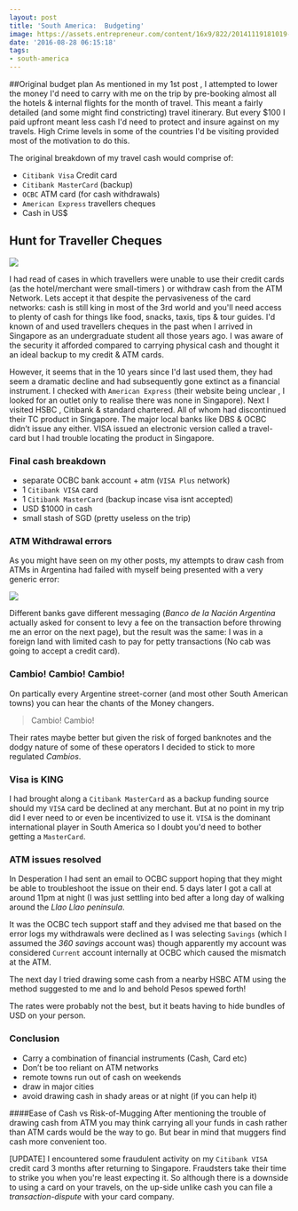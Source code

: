 ```yaml
---
layout: post
title: 'South America:  Budgeting'
image: https://assets.entrepreneur.com/content/16x9/822/20141119181019-12-types-business-healthy-cash-flow.jpeg
date: '2016-08-28 06:15:18'
tags:
- south-america
---
```


##Original budget plan
As mentioned in my 1st post <link>, I attempted to lower the money I'd need to carry with me on the trip by pre-booking almost all the hotels & internal flights  for the month of travel. This meant a fairly detailed (and some might find  constricting) travel itinerary. But every $100 I paid upfront meant less cash I'd need to protect and insure against on my travels. High Crime levels in some of the countries I'd be visiting provided most of the motivation to do this.

The original breakdown of my travel cash would comprise of:

* `Citibank Visa` Credit card
* `Citibank MasterCard` (backup)
* `OCBC` ATM card (for cash withdrawals)
* `American Express` travellers cheques
* Cash in US$

## Hunt for Traveller Cheques

<img src="https://encrypted-tbn3.gstatic.com/images?q=tbn:ANd9GcTBY9yoLstKCjGI99CNEXzCHUkrcBMdpubX6JdY-aTvlKIeXlZcNg"/>

I had read of cases in which travellers were unable to use their credit cards (as the hotel/merchant were small-timers ) or withdraw cash from the ATM Network. Lets accept it that despite the pervasiveness of the card networks: cash is still king in most of the 3rd world and you'll need access to plenty of cash for things like food, snacks, taxis, tips & tour guides.
I'd known of and used travellers cheques in the past when I arrived in Singapore as an undergraduate student all those  years ago. I was aware of the security it afforded compared to carrying physical cash and thought it an ideal backup to my credit & ATM cards.

However, it seems that in the 10 years since I'd last used them, they had seem a dramatic decline and had subsequently gone extinct as a financial instrument. 
I checked with `American Express` (their website being unclear , I looked for an outlet only to realise there was none in Singapore). Next I visited HSBC , Citibank & standard chartered. All of whom had discontinued their TC product in Singapore. The major local banks like DBS & OCBC didn’t issue any either.
VISA issued an electronic version called a travel-card but I had trouble locating the product in Singapore.

### Final cash breakdown
 * separate OCBC bank account + atm (`VISA Plus` network)
 * 1 `Citibank VISA` card
 * 1 `Citibank MasterCard` (backup incase visa isnt accepted)
 * USD $1000 in cash
 * small stash of SGD (pretty useless on the trip)

### ATM Withdrawal errors
As you might have seen on my other posts, my attempts to draw cash from ATMs in Argentina had failed with myself being presented with a very generic error:

<img src="https://lh3.googleusercontent.com/SHqKYW1xrMwb3HfSR6RxfSqndkqywzIFC5IA5OlRYFR-KclQ9Lj4MM_qf1at1wefPUvMIvAQ2tLIiw-uQ9EEmWaVAKyxDq8F5XT4MdWg-BSOTbjhmli9hZVeAGiy5y8dwPnRB_cc8lsEnnLhnIAHlE9PNnuWhMDmv6HMY9wIxr_0ZqBrhQxabKIMq-ks4IaA613ZPlFKe8OCoKjIMAUUvMOrvRBYzEehNH3Ys1ygFbulNiW0P1h3hbMCBZE_qZQB9RCEfWMOwA0cv1cH37q-Gkih65X91_1kIkFuFI0jwyGt_hlhX8v1ZnVLDhVHCRnWifM-wuZMkxuEw0WlGTvCtD7syKZusUJ_MpJwOs_KjrHfIHcsBOtGOflAMgThNf9mUfmto7xA9CcrlPan0Z0NmQd7xfaFwcAXdPSW-wn2MXpcBiR38JaGhXabhbKyAoCdJLVlMv4z9Gm9UGvI9Zoh9Ztojdp786nI88qxBkxWF3q_twmyyGkymFvXhQ0v28SQNczVi0XHX1jhTDxUrXgrMC2FRlYJz2WcS49y465oGbDbP9L4EiD_ZVHasoAJkwHygKnopd2mvDKKqNrvm24zlUDqp0UHSfuLhppouEZ_pw=w1560-h878-no"/>

Different banks gave different messaging (*Banco de la Nación Argentina* actually asked for consent to levy a fee on the transaction before throwing me an error on the next page), but the result was the same: I was in a foreign land with limited cash to pay for petty transactions (No cab was going to accept a credit card).


### Cambio! Cambio! Cambio!

On partically every Argentine street-corner (and most other South American towns) you can hear the chants of the Money changers.
> Cambio! Cambio!

Their rates maybe better but given the risk of forged banknotes and the dodgy nature of some of these operators I decided to stick to more regulated *Cambios*.

### Visa is KING

I had brought along a `Citibank MasterCard` as a backup funding source should my `VISA` card be declined at any merchant. But at no point in my trip did I ever need to or even be incentivized to use it. `VISA` is the dominant international player in South America so I doubt you'd need to bother getting a `MasterCard`. 
### ATM issues resolved

In Desperation I had sent an email to OCBC support hoping that they might be able to troubleshoot the issue on their end. 5 days later I got a call at around 11pm at night (I was just settling into bed after a long day of walking around the *Llao Llao peninsula*. 

It was the OCBC tech support staff and they advised me that based on the error logs my withdrawals were declined as I was selecting `Savings` (which I assumed the *360 savings* account was) though apparently my account was considered `Current` account internally at OCBC which caused the mismatch at the ATM. 

The next day I tried drawing some cash from a nearby HSBC ATM using the method suggested to me and lo and behold Pesos spewed forth!

The rates were probably not the best, but it beats having to hide bundles of USD on your person.

### Conclusion
 * Carry a combination of financial instruments (Cash, Card etc)
 * Don’t be too reliant on ATM networks
  * remote towns run out of cash on weekends
  * draw in major cities
  * avoid drawing cash in shady areas or at night (if you can help it)

####Ease of Cash vs Risk-of-Mugging
After mentioning the trouble of drawing cash from ATM you may think carrying all your funds in cash rather than ATM cards would be the way to go. But bear in mind that muggers find cash more convenient too.

[UPDATE] I encountered some fraudulent activity on my `Citibank VISA` credit card 3 months after returning to Singapore. Fraudsters take their time to strike you when you're least expecting it. So although there is a downside to using a card on your travels, on the up-side unlike cash you can file a *transaction-dispute* with your card company.